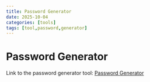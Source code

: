 ```yaml
---
title: Password Generator
date: 2025-10-04
categories: [tools]
tags: [tool,password,generator]
---
```


# Password Generator

Link to the password generator tool: [Password Generator](/password.html)
